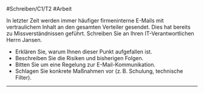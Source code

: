 #Schreiben/C1/T2 #Arbeit 

In letzter Zeit werden immer häufiger firmeninterne E-Mails mit vertraulichem Inhalt an den gesamten Verteiler gesendet. Dies hat bereits zu Missverständnissen geführt. Schreiben Sie an Ihren IT-Verantwortlichen Herrn Jansen.
- Erklären Sie, warum Ihnen dieser Punkt aufgefallen ist.
- Beschreiben Sie die Risiken und bisherigen Folgen.
- Bitten Sie um eine Regelung zur E-Mail-Kommunikation.
- Schlagen Sie konkrete Maßnahmen vor (z. B. Schulung, technische Filter).

---

